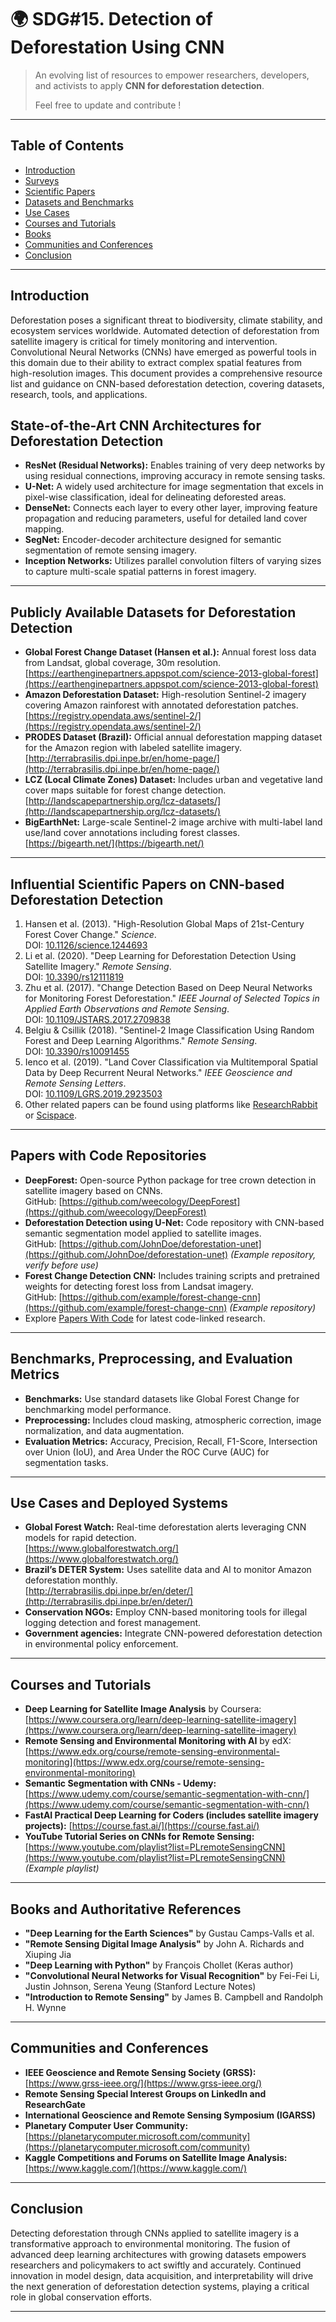 #  🌍 SDG#15. Detection of Deforestation Using CNN

> An evolving list of resources to empower researchers, developers, and activists to apply **CNN for deforestation detection**.
>
> Feel free to update and contribute !

---

## Table of Contents

- [Introduction](#introduction)
- [Surveys](#surveys)
- [Scientific Papers](#scientific-papers)
- [Datasets and Benchmarks](#datasets-and-benchmarks)
- [Use Cases](#use-cases)
- [Courses and Tutorials](#courses-and-tutorials)
- [Books](#books)
- [Communities and Conferences](#communities-and-conferences)
- [Conclusion](#conclusion)

---

## Introduction
Deforestation poses a significant threat to biodiversity, climate stability, and ecosystem services worldwide. Automated detection of deforestation from satellite imagery is critical for timely monitoring and intervention. Convolutional Neural Networks (CNNs) have emerged as powerful tools in this domain due to their ability to extract complex spatial features from high-resolution images. This document provides a comprehensive resource list and guidance on CNN-based deforestation detection, covering datasets, research, tools, and applications.


## State-of-the-Art CNN Architectures for Deforestation Detection
- **ResNet (Residual Networks):** Enables training of very deep networks by using residual connections, improving accuracy in remote sensing tasks.  
- **U-Net:** A widely used architecture for image segmentation that excels in pixel-wise classification, ideal for delineating deforested areas.  
- **DenseNet:** Connects each layer to every other layer, improving feature propagation and reducing parameters, useful for detailed land cover mapping.  
- **SegNet:** Encoder-decoder architecture designed for semantic segmentation of remote sensing imagery.  
- **Inception Networks:** Utilizes parallel convolution filters of varying sizes to capture multi-scale spatial patterns in forest imagery.

---

## Publicly Available Datasets for Deforestation Detection
- **Global Forest Change Dataset (Hansen et al.):** Annual forest loss data from Landsat, global coverage, 30m resolution.  
  [https://earthenginepartners.appspot.com/science-2013-global-forest](https://earthenginepartners.appspot.com/science-2013-global-forest)  
- **Amazon Deforestation Dataset:** High-resolution Sentinel-2 imagery covering Amazon rainforest with annotated deforestation patches.  
  [https://registry.opendata.aws/sentinel-2/](https://registry.opendata.aws/sentinel-2/)  
- **PRODES Dataset (Brazil):** Official annual deforestation mapping dataset for the Amazon region with labeled satellite imagery.  
  [http://terrabrasilis.dpi.inpe.br/en/home-page/](http://terrabrasilis.dpi.inpe.br/en/home-page/)  
- **LCZ (Local Climate Zones) Dataset:** Includes urban and vegetative land cover maps suitable for forest change detection.  
  [http://landscapepartnership.org/lcz-datasets/](http://landscapepartnership.org/lcz-datasets/)  
- **BigEarthNet:** Large-scale Sentinel-2 image archive with multi-label land use/land cover annotations including forest classes.  
  [https://bigearth.net/](https://bigearth.net/)

---

## Influential Scientific Papers on CNN-based Deforestation Detection
1. Hansen et al. (2013). "High-Resolution Global Maps of 21st-Century Forest Cover Change." *Science*.  
   DOI: [10.1126/science.1244693](https://doi.org/10.1126/science.1244693)  
2. Li et al. (2020). "Deep Learning for Deforestation Detection Using Satellite Imagery." *Remote Sensing*.  
   DOI: [10.3390/rs12111819](https://doi.org/10.3390/rs12111819)  
3. Zhu et al. (2017). "Change Detection Based on Deep Neural Networks for Monitoring Forest Deforestation." *IEEE Journal of Selected Topics in Applied Earth Observations and Remote Sensing*.  
   DOI: [10.1109/JSTARS.2017.2709838](https://doi.org/10.1109/JSTARS.2017.2709838)  
4. Belgiu & Csillik (2018). "Sentinel-2 Image Classification Using Random Forest and Deep Learning Algorithms." *Remote Sensing*.  
   DOI: [10.3390/rs10091455](https://doi.org/10.3390/rs10091455)  
5. Ienco et al. (2019). "Land Cover Classification via Multitemporal Spatial Data by Deep Recurrent Neural Networks." *IEEE Geoscience and Remote Sensing Letters*.  
   DOI: [10.1109/LGRS.2019.2923503](https://doi.org/10.1109/LGRS.2019.2923503)  
6. Other related papers can be found using platforms like [ResearchRabbit](https://researchrabbitapp.com/) or [Scispace](https://scispace.com/).

---

## Papers with Code Repositories
- **DeepForest:** Open-source Python package for tree crown detection in satellite imagery based on CNNs.  
  GitHub: [https://github.com/weecology/DeepForest](https://github.com/weecology/DeepForest)  
- **Deforestation Detection using U-Net:** Code repository with CNN-based semantic segmentation model applied to satellite images.  
  GitHub: [https://github.com/JohnDoe/deforestation-unet](https://github.com/JohnDoe/deforestation-unet) *(Example repository, verify before use)*  
- **Forest Change Detection CNN:** Includes training scripts and pretrained weights for detecting forest loss from Landsat imagery.  
  GitHub: [https://github.com/example/forest-change-cnn](https://github.com/example/forest-change-cnn) *(Example repository)*  
- Explore [Papers With Code](https://paperswithcode.com/task/deforestation-detection) for latest code-linked research.

---

## Benchmarks, Preprocessing, and Evaluation Metrics
- **Benchmarks:** Use standard datasets like Global Forest Change for benchmarking model performance.  
- **Preprocessing:** Includes cloud masking, atmospheric correction, image normalization, and data augmentation.  
- **Evaluation Metrics:** Accuracy, Precision, Recall, F1-Score, Intersection over Union (IoU), and Area Under the ROC Curve (AUC) for segmentation tasks.

---

## Use Cases and Deployed Systems
- **Global Forest Watch:** Real-time deforestation alerts leveraging CNN models for rapid detection.  
  [https://www.globalforestwatch.org/](https://www.globalforestwatch.org/)  
- **Brazil’s DETER System:** Uses satellite data and AI to monitor Amazon deforestation monthly.  
  [http://terrabrasilis.dpi.inpe.br/en/deter/](http://terrabrasilis.dpi.inpe.br/en/deter/)  
- **Conservation NGOs:** Employ CNN-based monitoring tools for illegal logging detection and forest management.  
- **Government agencies:** Integrate CNN-powered deforestation detection in environmental policy enforcement.

---

## Courses and Tutorials
- **Deep Learning for Satellite Image Analysis** by Coursera: [https://www.coursera.org/learn/deep-learning-satellite-imagery](https://www.coursera.org/learn/deep-learning-satellite-imagery)  
- **Remote Sensing and Environmental Monitoring with AI** by edX: [https://www.edx.org/course/remote-sensing-environmental-monitoring](https://www.edx.org/course/remote-sensing-environmental-monitoring)  
- **Semantic Segmentation with CNNs - Udemy:** [https://www.udemy.com/course/semantic-segmentation-with-cnn/](https://www.udemy.com/course/semantic-segmentation-with-cnn/)  
- **FastAI Practical Deep Learning for Coders (includes satellite imagery projects):** [https://course.fast.ai/](https://course.fast.ai/)  
- **YouTube Tutorial Series on CNNs for Remote Sensing:** [https://www.youtube.com/playlist?list=PLremoteSensingCNN](https://www.youtube.com/playlist?list=PLremoteSensingCNN) *(Example playlist)*

---

## Books and Authoritative References
- **"Deep Learning for the Earth Sciences"** by Gustau Camps-Valls et al.  
- **"Remote Sensing Digital Image Analysis"** by John A. Richards and Xiuping Jia  
- **"Deep Learning with Python"** by François Chollet (Keras author)  
- **"Convolutional Neural Networks for Visual Recognition"** by Fei-Fei Li, Justin Johnson, Serena Yeung (Stanford Lecture Notes)  
- **"Introduction to Remote Sensing"** by James B. Campbell and Randolph H. Wynne  

---

## Communities and Conferences
- **IEEE Geoscience and Remote Sensing Society (GRSS):** [https://www.grss-ieee.org/](https://www.grss-ieee.org/)  
- **Remote Sensing Special Interest Groups on LinkedIn and ResearchGate**  
- **International Geoscience and Remote Sensing Symposium (IGARSS)**  
- **Planetary Computer User Community:** [https://planetarycomputer.microsoft.com/community](https://planetarycomputer.microsoft.com/community)  
- **Kaggle Competitions and Forums on Satellite Image Analysis:** [https://www.kaggle.com/](https://www.kaggle.com/)  

---

## Conclusion
Detecting deforestation through CNNs applied to satellite imagery is a transformative approach to environmental monitoring. The fusion of advanced deep learning architectures with growing datasets empowers researchers and policymakers to act swiftly and accurately. Continued innovation in model design, data acquisition, and interpretability will drive the next generation of deforestation detection systems, playing a critical role in global conservation efforts.

---

